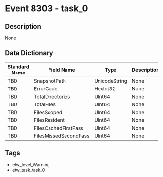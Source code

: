 # Event 8303 - task_0

## Description
None

## Data Dictionary
|Standard Name|Field Name|Type|Description|Sample Value|
|---|---|---|---|---|
|TBD|SnapshotPath|UnicodeString|None|`None`|
|TBD|ErrorCode|HexInt32|None|`None`|
|TBD|TotalDirectories|UInt64|None|`None`|
|TBD|TotalFiles|UInt64|None|`None`|
|TBD|FilesScoped|UInt64|None|`None`|
|TBD|FilesResident|UInt64|None|`None`|
|TBD|FilesCachedFirstPass|UInt64|None|`None`|
|TBD|FilesMissedSecondPass|UInt64|None|`None`|

## Tags
* etw_level_Warning
* etw_task_task_0